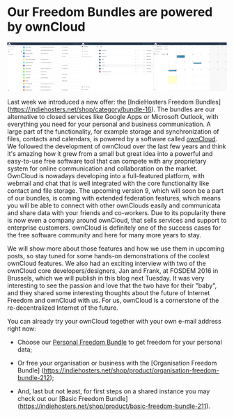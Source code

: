 # Our Freedom Bundles are powered by ownCloud

![ownCloud Screenshots](oc_screens.png)

Last week we introduced a new offer: the [IndieHosters Freedom Bundles]
(https://indiehosters.net/shop/category/bundle-16). The bundles are our
alternative to closed services like Google Apps or Microsoft Outlook,
with everything you need for your personal and business communication. A large
part of the functionality, for example storage and synchronization of files,
contacts and calendars, is powered by a software called [ownCloud](https://owncloud.org/).
We followed the development of ownCloud over the last few years and think it's
amazing how it grew from a small but great idea into a powerful and easy-to-use
free software tool that can compete with any proprietary system for online
communication and collaboration on the market. OwnCloud is nowadays developing
into a full-featured platform, with webmail and chat that is well integrated
with the core functionality like contact and file storage. The upcoming version
9, which will soon be a part of our bundles, is coming with extended federation
features, which means you will be able to connect with other ownClouds easily
and communicata and share data with your friends and co-workers. Due to its
popularity there is now even a company around ownCloud, that sells services and
support to enterprise customers. ownCloud is definitely one of the success
cases for the free software community and here for many more years to stay. 

We will show more about those features and how we use them in upcoming posts,
so stay tuned for some hands-on demonstrations of the coolest ownCloud features.
We also had an exciting interview with two of the ownCloud core developers/designers,
Jan and Frank, at FOSDEM 2016 in Brussels, which we will publish in this blog
next Tuesday. It was very interesting to see the passion and love that the two
have for their "baby", and they shared some interesting thoughts about the
future of Internet Freedom and ownCloud with us. For us, ownCloud is a cornerstone
of the re-decentralized Internet of the future.

You can already try your ownCloud together with your own e-mail address right now:

* Choose our
[Personal Freedom Bundle](https://indiehosters.net/shop/product/personal-freedom-bundle-210)
to get freedom for your personal data;

* Or free your organisation or business with the [Organisation Freedom Bundle]
(https://indiehosters.net/shop/product/organisation-freedom-bundle-212);

* And, last but not least, for first steps on a shared instance you may check
out our [Basic Freedom Bundle]
(https://indiehosters.net/shop/product/basic-freedom-bundle-211).
